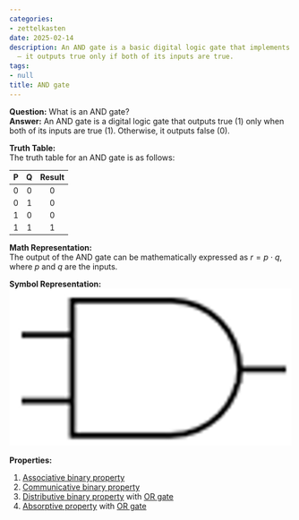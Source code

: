 ```yaml
---
categories:
- zettelkasten
date: 2025-02-14
description: An AND gate is a basic digital logic gate that implements logical conjunction
  – it outputs true only if both of its inputs are true.
tags:
- null
title: AND gate
---
```


**Question:** What is an AND gate?  
**Answer:** An AND gate is a digital logic gate that outputs true (1) only when both of its inputs are true (1). Otherwise, it outputs false (0).

**Truth Table:**  
The truth table for an AND gate is as follows:

| P | Q | Result |
| :-: | :-: | :-: |
| 0 | 0 | 0 |
| 0 | 1 | 0 |
| 1 | 0 | 0 |
| 1 | 1 | 1 |

**Math Representation:**  
The output of the AND gate can be mathematically expressed as $r = p \cdot q$, where $p$ and $q$ are the inputs.

**Symbol Representation:**  
![400x200](attachments/AND_GATE.png)

**Properties:**  
1. [Associative binary property](Associative%20binary%20property.md)
2. [Communicative binary property](Communicative%20binary%20property.md)
3. [Distributive binary property](Distributive%20binary%20property.md) with [OR gate](OR%20gate.md)
4. [Absorptive property](Absorptive%20property.md) with [OR gate](OR%20gate.md)